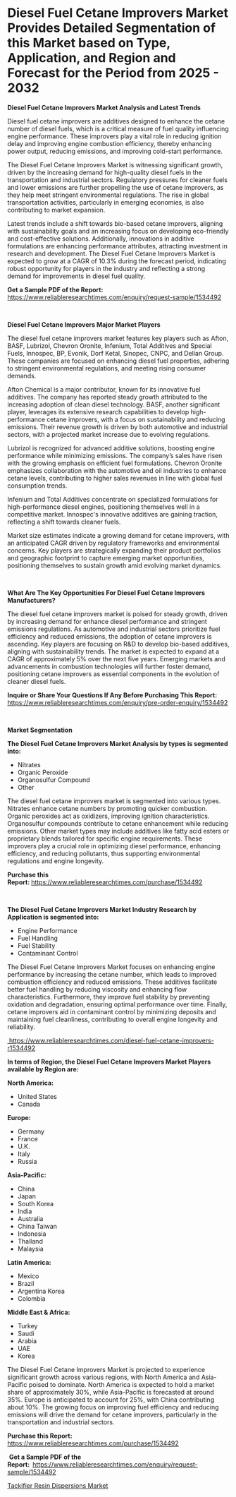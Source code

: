<p><h1>Diesel Fuel Cetane Improvers Market Provides Detailed Segmentation of this Market based on Type, Application, and Region and Forecast for the Period from 2025 - 2032</h1></p><p><strong>Diesel Fuel Cetane Improvers Market Analysis and Latest Trends</strong></p>
<p><p>Diesel fuel cetane improvers are additives designed to enhance the cetane number of diesel fuels, which is a critical measure of fuel quality influencing engine performance. These improvers play a vital role in reducing ignition delay and improving engine combustion efficiency, thereby enhancing power output, reducing emissions, and improving cold-start performance.</p><p>The Diesel Fuel Cetane Improvers Market is witnessing significant growth, driven by the increasing demand for high-quality diesel fuels in the transportation and industrial sectors. Regulatory pressures for cleaner fuels and lower emissions are further propelling the use of cetane improvers, as they help meet stringent environmental regulations. The rise in global transportation activities, particularly in emerging economies, is also contributing to market expansion.</p><p>Latest trends include a shift towards bio-based cetane improvers, aligning with sustainability goals and an increasing focus on developing eco-friendly and cost-effective solutions. Additionally, innovations in additive formulations are enhancing performance attributes, attracting investment in research and development. The Diesel Fuel Cetane Improvers Market is expected to grow at a CAGR of 10.3% during the forecast period, indicating robust opportunity for players in the industry and reflecting a strong demand for improvements in diesel fuel quality.</p></p>
<p><strong>Get a Sample PDF of the Report:&nbsp;</strong> <a href="https://www.reliableresearchtimes.com/enquiry/request-sample/1534492?utm_campaign=2006&utm_medium=2&utm_source=Github&utm_content=ia&utm_term=02022025&utm_id=diesel-fuel-cetane-improvers">https://www.reliableresearchtimes.com/enquiry/request-sample/1534492</a></p>
<p>&nbsp;</p>
<p><strong>Diesel Fuel Cetane Improvers Major Market Players</strong></p>
<p><p>The diesel fuel cetane improvers market features key players such as Afton, BASF, Lubrizol, Chevron Oronite, Infenium, Total Additives and Special Fuels, Innospec, BP, Evonik, Dorf Ketal, Sinopec, CNPC, and Delian Group. These companies are focused on enhancing diesel fuel properties, adhering to stringent environmental regulations, and meeting rising consumer demands.</p><p>Afton Chemical is a major contributor, known for its innovative fuel additives. The company has reported steady growth attributed to the increasing adoption of clean diesel technology. BASF, another significant player, leverages its extensive research capabilities to develop high-performance cetane improvers, with a focus on sustainability and reducing emissions. Their revenue growth is driven by both automotive and industrial sectors, with a projected market increase due to evolving regulations.</p><p>Lubrizol is recognized for advanced additive solutions, boosting engine performance while minimizing emissions. The company’s sales have risen with the growing emphasis on efficient fuel formulations. Chevron Oronite emphasizes collaboration with the automotive and oil industries to enhance cetane levels, contributing to higher sales revenues in line with global fuel consumption trends.</p><p>Infenium and Total Additives concentrate on specialized formulations for high-performance diesel engines, positioning themselves well in a competitive market. Innospec's innovative additives are gaining traction, reflecting a shift towards cleaner fuels. </p><p>Market size estimates indicate a growing demand for cetane improvers, with an anticipated CAGR driven by regulatory frameworks and environmental concerns. Key players are strategically expanding their product portfolios and geographic footprint to capture emerging market opportunities, positioning themselves to sustain growth amid evolving market dynamics.</p></p>
<p>&nbsp;</p>
<p><strong>What Are The Key Opportunities For Diesel Fuel Cetane Improvers Manufacturers?</strong></p>
<p><p>The diesel fuel cetane improvers market is poised for steady growth, driven by increasing demand for enhance diesel performance and stringent emissions regulations. As automotive and industrial sectors prioritize fuel efficiency and reduced emissions, the adoption of cetane improvers is ascending. Key players are focusing on R&D to develop bio-based additives, aligning with sustainability trends. The market is expected to expand at a CAGR of approximately 5% over the next five years. Emerging markets and advancements in combustion technologies will further foster demand, positioning cetane improvers as essential components in the evolution of cleaner diesel fuels.</p></p>
<p><strong>Inquire or Share Your Questions If Any Before Purchasing This Report:</strong> <a href="https://www.reliableresearchtimes.com/enquiry/pre-order-enquiry/1534492?utm_campaign=2006&utm_medium=2&utm_source=Github&utm_content=ia&utm_term=02022025&utm_id=diesel-fuel-cetane-improvers">https://www.reliableresearchtimes.com/enquiry/pre-order-enquiry/1534492</a></p>
<p>&nbsp;</p>
<p><strong>Market Segmentation</strong></p>
<p><strong>The Diesel Fuel Cetane Improvers Market Analysis by types is segmented into:</strong></p>
<p><ul><li>Nitrates</li><li>Organic Peroxide</li><li>Organosulfur Compound</li><li>Other</li></ul></p>
<p><p>The diesel fuel cetane improvers market is segmented into various types. Nitrates enhance cetane numbers by promoting quicker combustion. Organic peroxides act as oxidizers, improving ignition characteristics. Organosulfur compounds contribute to cetane enhancement while reducing emissions. Other market types may include additives like fatty acid esters or proprietary blends tailored for specific engine requirements. These improvers play a crucial role in optimizing diesel performance, enhancing efficiency, and reducing pollutants, thus supporting environmental regulations and engine longevity.</p></p>
<p><strong>Purchase this Report:&nbsp;</strong><a href="https://www.reliableresearchtimes.com/purchase/1534492?utm_campaign=2006&utm_medium=2&utm_source=Github&utm_content=ia&utm_term=02022025&utm_id=diesel-fuel-cetane-improvers">https://www.reliableresearchtimes.com/purchase/1534492</a></p>
<p>&nbsp;</p>
<p><strong>The Diesel Fuel Cetane Improvers Market Industry Research by Application is segmented into:</strong></p>
<p><ul><li>Engine Performance</li><li>Fuel Handling</li><li>Fuel Stability</li><li>Contaminant Control</li></ul></p>
<p><p>The Diesel Fuel Cetane Improvers Market focuses on enhancing engine performance by increasing the cetane number, which leads to improved combustion efficiency and reduced emissions. These additives facilitate better fuel handling by reducing viscosity and enhancing flow characteristics. Furthermore, they improve fuel stability by preventing oxidation and degradation, ensuring optimal performance over time. Finally, cetane improvers aid in contaminant control by minimizing deposits and maintaining fuel cleanliness, contributing to overall engine longevity and reliability.</p></p>
<p><a href="https://www.reliableresearchtimes.com/diesel-fuel-cetane-improvers-r1534492?utm_campaign=2006&utm_medium=2&utm_source=Github&utm_content=ia&utm_term=02022025&utm_id=diesel-fuel-cetane-improvers">&nbsp;https://www.reliableresearchtimes.com/diesel-fuel-cetane-improvers-r1534492</a></p>
<p><strong>In terms of Region, the Diesel Fuel Cetane Improvers Market Players available by Region are:</strong></p>
<p>
    <p> <strong> North America: </strong>
        <ul>
            <li>United States</li>
            <li>Canada</li>
        </ul>
        </p> 
    <p> <strong> Europe: </strong>
        <ul>
            <li>Germany</li>
            <li>France</li>
            <li>U.K.</li>
            <li>Italy</li>
            <li>Russia</li>
        </ul>
        </p> 
    <p> <strong> Asia-Pacific: </strong>
        <ul>
            <li>China</li>
            <li>Japan</li>
            <li>South Korea</li>
            <li>India</li>
            <li>Australia</li>
            <li>China Taiwan</li>
            <li>Indonesia</li>
            <li>Thailand</li>
            <li>Malaysia</li>
        </ul>
        </p> 
    <p> <strong> Latin America: </strong>
        <ul>
            <li>Mexico</li>
            <li>Brazil</li>
            <li>Argentina Korea</li>
            <li>Colombia</li>
        </ul>
        </p> 
    <p> <strong> Middle East & Africa: </strong>
        <ul>
            <li>Turkey</li>
            <li>Saudi</li>
            <li>Arabia</li>
            <li>UAE</li>
            <li>Korea</li>
        </ul>
    </p>
    </p>
<p><p>The Diesel Fuel Cetane Improvers Market is projected to experience significant growth across various regions, with North America and Asia-Pacific poised to dominate. North America is expected to hold a market share of approximately 30%, while Asia-Pacific is forecasted at around 35%. Europe is anticipated to account for 25%, with China contributing about 10%. The growing focus on improving fuel efficiency and reducing emissions will drive the demand for cetane improvers, particularly in the transportation and industrial sectors.</p></p>
<p><strong>Purchase this Report: </strong><a href="https://www.reliableresearchtimes.com/purchase/1534492?utm_campaign=2006&utm_medium=2&utm_source=Github&utm_content=ia&utm_term=02022025&utm_id=diesel-fuel-cetane-improvers">https://www.reliableresearchtimes.com/purchase/1534492</a></p>
<p>&nbsp;<strong>Get a Sample PDF of the Report:&nbsp;&nbsp;</strong><a href="https://www.reliableresearchtimes.com/enquiry/request-sample/1534492?utm_campaign=2006&utm_medium=2&utm_source=Github&utm_content=ia&utm_term=02022025&utm_id=diesel-fuel-cetane-improvers">https://www.reliableresearchtimes.com/enquiry/request-sample/1534492</a></p>
<p><strong></strong></p>
<p><p><a href="https://github.com/bmorecock/Market-Research-Report-List-5/blob/main/tackifier-resin-dispersions-market.md?utm_campaign=2006&utm_medium=2&utm_source=Github&utm_content=ia&utm_term=02022025&utm_id=diesel-fuel-cetane-improvers">Tackifier Resin Dispersions Market</a></p></p>